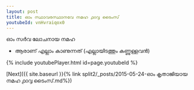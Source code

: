```yaml
---
layout: post
title: ഓം സ്ഥാവരസ്ഥാനവേ നമഹ ൧൦൮ ടൈംസ്
youtubeId: vnHvraiqox0
---
```

 
 
 ഓം സർവ ലോചനായ നമഹ 
 
 -  ആരാണ് എല്ലാം കാണുന്നത് (എല്ലായിടത്തും കണ്ണുള്ളവൻ) 
 
  
 
  
 
 
 
 
 
 


{% include youtubePlayer.html id=page.youtubeId %}
 
[Next]({{ site.baseurl }}{% link  split2/_posts/2015-05-24-ഓം കൃതാജിയായ നമഹ ൧൦൮ ടൈംസ്.md%})
 
